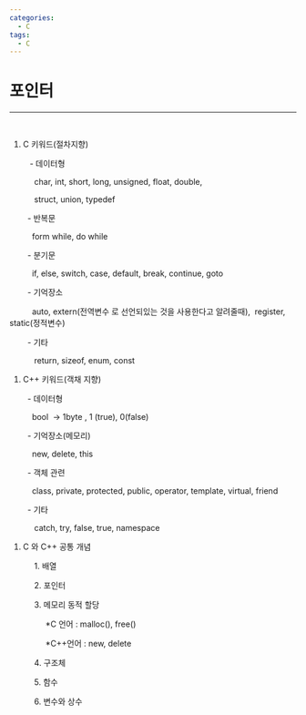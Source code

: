 ```yaml
---
categories:
  - C
tags:
  - C
---
```

# 포인터
___
<br>


1. C 키워드(절차지향)

         - 데이터형

           char, int, short, long, unsigned, float, double,

           struct, union, typedef

        - 반복문

          form while, do while

        - 분기문

          if, else, switch, case, default, break, continue, goto

        - 기억장소

          auto, extern(전역변수 로 선언되있는 것을 사용한다고 알려줄때),  register, static(정적변수)

        - 기타

           return, sizeof, enum, const

1. C++ 키워드(객채 지향)

        - 데이터형

          bool  -> 1byte , 1 (true), 0(false)

        - 기억장소(메모리)

          new, delete, this

        - 객체 관련

          class, private, protected, public, operator, template, virtual, friend

        - 기타

           catch, try, false, true, namespace

1. C 와 C++ 공통 개념

           1. 배열

           2. 포인터

           3. 메모리 동적 할당

                *C 언어 : malloc(), free()

                *C++언어 : new, delete

           4. 구조체

           5. 함수

           6. 변수와 상수





























